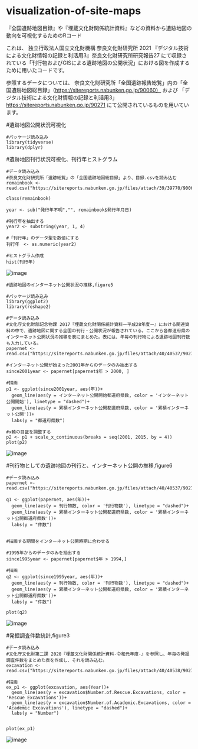 # visualization-of-site-maps
『全国遺跡地図目録』や『埋蔵文化財関係統計資料』などの資料から遺跡地図の動向を可視化するためのRコード

これは、
独立行政法人国立文化財機構 奈良文化財研究所 2021 『デジタル技術による文化財情報の記録と利活用3』奈良文化財研究所研究報告27
にて収録されている「刊行物およびGISによる遺跡地図の公開状況」における図を作成するために用いたコードです。

参照するデータについては、
奈良文化財研究所「全国遺跡報告総覧」内の「全国遺跡地図総目録」（https://sitereports.nabunken.go.jp/90060）
および
「デジタル技術による文化財情報の記録と利活用3」https://sitereports.nabunken.go.jp/90271
にて公開されているものを用いています。


#遺跡地図公開状況可視化
```{r}
#パッケージ読み込み
library(tidyverse)
library(dplyr)
```


#遺跡地図刊行状況可視化、刊行年ヒストグラム
```{r}
#データ読み込み
#奈良文化財研究所「遺跡総覧」の「全国遺跡地図総目録」より、目録.csvを読み込む
remainbook <- read.csv("https://sitereports.nabunken.go.jp/files/attach/39/39770/90060_2_%E5%85%A8%E5%9B%BD%E9%81%BA%E8%B7%A1%E5%9C%B0%E5%9B%B3%E7%B7%8F%E7%9B%AE%E9%8C%B2.csv")

class(remainbook)

year <- sub("発行年不明","", remainbook$発行年月日)

#刊行年を抽出する
year2 <- substring(year, 1, 4)

#「刊行年」のデータ型を数値にする
刊行年　<- as.numeric(year2)

#ヒストグラム作成
hist(刊行年)

```
![image](https://user-images.githubusercontent.com/54834814/113382490-889c2000-93bc-11eb-9bbe-f66f3a5beae4.png)



```{r}
#遺跡地図のインターネット公開状況の推移,figure5

#パッケージ読み込み
library(ggplot2)
library(reshape2)

#データ読み込み
#文化庁文化財部記念物課 2017『埋蔵文化財関係統計資料ー平成28年度ー』における関連資料の中で、遺跡地図に関する全国の刊行・公開状況が報告されている。ここから各都道府県のインターネット公開状況の推移を表にまとめた。表には、年毎の刊行物による遺跡地図刊行数も入力している。
papernet <-  read.csv("https://sitereports.nabunken.go.jp/files/attach/40/40537/90271_2_%E3%83%87%E3%82%B8%E3%82%BF%E3%83%AB%E6%8A%80%E8%A1%93%E3%81%AB%E3%82%88%E3%82%8B%E6%96%87%E5%8C%96%E8%B2%A1%E6%83%85%E5%A0%B1%E3%81%AE%E8%A8%98%E9%8C%B2%E3%81%A8%E5%88%A9%E6%B4%BB%E7%94%A83.csv")

#インターネット公開が始まった2001年からのデータのみ抽出する
since2001year <- papernet[papernet$年 > 2000, ]

#描画
p1 <- ggplot(since2001year, aes(年))+
  geom_line(aes(y = インターネット公開開始都道府県数, color = 'インターネット公開開始'), linetype = "dashed")+
  geom_line(aes(y = 累積インターネット公開都道府県数, color = '累積インターネット公開'))+
  labs(y = "都道府県数")

#x軸の目盛を調整する
p2 <- p1 + scale_x_continuous(breaks = seq(2001, 2015, by = 4))
plot(p2)
```
![image](https://user-images.githubusercontent.com/54834814/113382525-9ea9e080-93bc-11eb-9d63-3d4458cfbd3b.png)



#刊行物としての遺跡地図の刊行と、インターネット公開の推移,figure6
```{r}
#データ読み込み
papernet <-  read.csv("https://sitereports.nabunken.go.jp/files/attach/40/40537/90271_2_%E3%83%87%E3%82%B8%E3%82%BF%E3%83%AB%E6%8A%80%E8%A1%93%E3%81%AB%E3%82%88%E3%82%8B%E6%96%87%E5%8C%96%E8%B2%A1%E6%83%85%E5%A0%B1%E3%81%AE%E8%A8%98%E9%8C%B2%E3%81%A8%E5%88%A9%E6%B4%BB%E7%94%A83.csv")

q1 <- ggplot(papernet, aes(年))+
  geom_line(aes(y = 刊行物数, color = '刊行物数'), linetype = "dashed")+
  geom_line(aes(y = 累積インターネット公開都道府県数, color = '累積インターネット公開都道府県数'))+
  labs(y = "件数")


#描画する期間をインターネット公開時期に合わせる

#1995年からのデータのみを抽出する
since1995year <- papernet[papernet$年 > 1994,] 

#描画
q2 <- ggplot(since1995year, aes(年))+
  geom_line(aes(y = 刊行物数, color = '刊行物数'), linetype = "dashed")+
  geom_line(aes(y = 累積インターネット公開都道府県数, color = '累積インターネット公開都道府県数'))+
  labs(y = "件数")

plot(q2)
```
![image](https://user-images.githubusercontent.com/54834814/113382538-a8cbdf00-93bc-11eb-99bf-e8d768c2f5ee.png)



#発掘調査件数統計,figure3
```{r}
#データ読み込み
#文化庁文化財第二課 2020『埋蔵文化財関係統計資料-令和元年度-』を参照し、年毎の発掘調査件数をまとめた表を作成し、それを読み込む。
excavation <- read.csv("https://sitereports.nabunken.go.jp/files/attach/40/40538/90271_3_%E3%83%87%E3%82%B8%E3%82%BF%E3%83%AB%E6%8A%80%E8%A1%93%E3%81%AB%E3%82%88%E3%82%8B%E6%96%87%E5%8C%96%E8%B2%A1%E6%83%85%E5%A0%B1%E3%81%AE%E8%A8%98%E9%8C%B2%E3%81%A8%E5%88%A9%E6%B4%BB%E7%94%A83.csv")

#描画
ex_p1 <- ggplot(excavation, aes(Year))+
  geom_line(aes(y = excavation$Number.of.Rescue.Excavations, color = 'Rescue Excavations'))+
  geom_line(aes(y = excavation$Number.of.Academic.Excavations, color = 'Academic Excavations'), linetype = "dashed")+
  labs(y = "Number")


plot(ex_p1)
```

![image](https://user-images.githubusercontent.com/54834814/113382550-b1241a00-93bc-11eb-9a2f-9b80f27c55ee.png)
